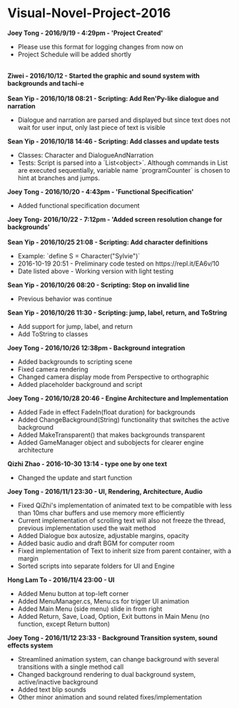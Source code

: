 # Visual-Novel-Project-2016
<b>Joey Tong - 2016/9/19 - 4:29pm - 'Project Created'</b>
<ul>
  <li>Please use this format for logging changes from now on</li>
  <li>Project Schedule will be added shortly</li>
</ul>
<br>
<b>Ziwei - 2016/10/12 -  Started the graphic and sound system with backgrounds and tachi-e</b><br>
<br>
<b>Sean Yip - 2016/10/18 08:21 - Scripting: Add Ren'Py-like dialogue and narration</b>
<ul>
  <li>Dialogue and narration are parsed and displayed but since text does not wait for user input, only last piece of text is visible</li>
</ul>
<b>Sean Yip - 2016/10/18 14:46 - Scripting: Add classes and update tests</b>
<ul>
  <li>Classes: Character and DialogueAndNarration</li>
  <li>Tests: Script is parsed into a `List&ltobject&gt`. Although commands in List are executed sequentially, variable name `programCounter` is chosen to hint at branches and jumps.</li>
</ul>
<b>Joey Tong - 2016/10/20 - 4:43pm - 'Functional Specification'</b>
<ul><li>Added functional specification document</li></ul>
<b> Joey Tong- 2016/10/22 - 7:12pm - 'Added screen resolution change for backgrounds'</b><br>
<br>
<b>Sean Yip - 2016/10/25 21:08 - Scripting: Add character definitions</b>
<ul>
  <li>Example: `define S  = Character("Sylvie")`</li>
  <li>2016-10-19 20:51 - Preliminary code tested on https://repl.it/EA6v/10</li>
  <li>Date listed above - Working version with light testing
</ul>
<b>Sean Yip - 2016/10/26 08:20 - Scripting: Stop on invalid line</b>
<ul>
  <li>Previous behavior was continue</li>
</ul>
<b>Sean Yip - 2016/10/26 11:30 - Scripting: jump, label, return, and ToString</b>
<ul>
  <li>Add support for jump, label, and return</li>
  <li>Add ToString to classes</li>
</ul>
<b>Joey Tong - 2016/10/26 12:38pm - Background integration</b>
<ul><li>Added backgrounds to scripting scene</li>
<li>Fixed camera rendering</li>
<li>Changed camera display mode from Perspective to orthographic</li>
<li>Added placeholder background and script</li>
</ul>
<b>Joey Tong - 2016/10/28 20:46 - Engine Architecture and Implementation</b>
<ul>
<li>Added Fade in effect FadeIn(float duration) for backgrounds</li>
<li>Added ChangeBackground(String) functionality that switches the active background</li>
<li>Added MakeTransparent() that makes backgrounds transparent</li>
<li>Added GameManager object and subobjects for clearer engine architecture</li>
</ul>
<b>Qizhi Zhao - 2016-10-30 13:14 - type one by one text </b>
<ul>
<li>Changed the update and start function </li>
</ul>
<b>Joey Tong - 2016/11/1 23:30 - UI, Rendering, Architecture, Audio</b>
<ul>
<li>Fixed QiZhi's implementation of animated text to be compatible with less than 10ms char buffers and use memory more efficiently</li>
<li>Current implementation of scrolling text will also not freeze the thread, previous implementation used the wait method</li>
<li>Added Dialogue box autosize, adjustable margins, opacity</li>
<li>Added basic audio and draft BGM for computer room</li>
<li>Fixed implementation of Text to inherit size from parent container, with a margin</li>
<li>Sorted scripts into separate folders for UI and Engine</li>
</ul>
<b>Hong Lam To - 2016/11/4 23:00 - UI</b>
<ul>
<li>Added Menu button at top-left corner</li>
<li>Added MenuManager.cs, Menu.cs for trigger UI animation</li>
<li>Added Main Menu (side menu) slide in from right</li>
<li>Added Return, Save, Load, Option, Exit buttons in Main Menu (no function, except Return button)</li>
</ul>
<b>Joey Tong - 2016/11/12 23:33 - Background Transition system, sound effects system</b>
<ul>
<li>Streamlined animation system, can change background with several transitions with a single method call</li>
<li>Changed background rendering to dual background system, active/inactive background</li>
<li>Added text blip sounds</li>
<li>Other minor animation and sound related fixes/implementation</li>
</ul>
